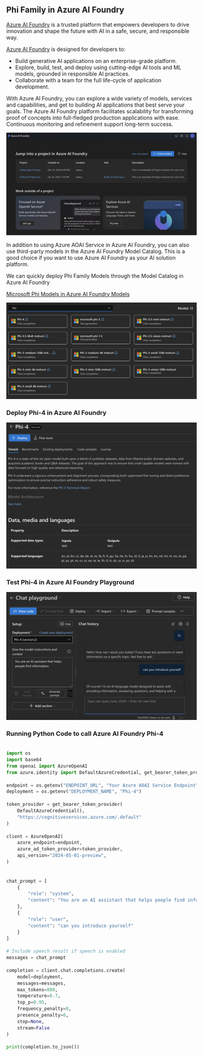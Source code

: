 ## Phi Family in Azure AI Foundry

[Azure AI Foundry](https://ai.azure.com) is a trusted platform that empowers developers to drive innovation and shape the future with AI in a safe, secure, and responsible way.



[Azure AI Foundry](https://ai.azure.com) is designed for developers to:

- Build generative AI applications on an enterprise-grade platform.
- Explore, build, test, and deploy using cutting-edge AI tools and ML models, grounded in responsible AI practices.
- Collaborate with a team for the full life-cycle of application development.

With Azure AI Foundry, you can explore a wide variety of models, services and capabilities, and get to building AI applications that best serve your goals. The Azure AI Foundry platform facilitates scalability for transforming proof of concepts into full-fledged production applications with ease. Continuous monitoring and refinement support long-term success.

![portal](../../../imgs/01/02/03/AIFoundryPorral.png)

In addition to using Azure AOAI Service in Azure AI Foundry, you can also use third-party models in the Azure AI Foundry Model Catalog. This is a good choice if you want to use Azure AI Foundry as your AI solution platform.

We can quickly deploy Phi Family Models through the Model Catalog in Azure AI Foundry 

[Microsoft Phi Models in Azure AI Foundry Models](https://ai.azure.com/explore/models/?selectedCollection=phi)

![ModelCatalog](../../../imgs/01/02/03/AIFoundryModelCatalog.png)

### **Deploy Phi-4 in Azure AI Foundry**


![Phi4](../../../imgs/01/02/03/AIFoundryPhi4.png)

### **Test Phi-4 in Azure AI Foundry Playground**

![Playground](../../../imgs/01/02/03/AIFoundryPlayground.png)

### **Running Python Code to call Azure AI Foundry Phi-4**


```python

import os  
import base64
from openai import AzureOpenAI  
from azure.identity import DefaultAzureCredential, get_bearer_token_provider  
        
endpoint = os.getenv("ENDPOINT_URL", "Your Azure AOAI Service Endpoint")  
deployment = os.getenv("DEPLOYMENT_NAME", "Phi-4")  
      
token_provider = get_bearer_token_provider(  
    DefaultAzureCredential(),  
    "https://cognitiveservices.azure.com/.default"  
)  
  
client = AzureOpenAI(  
    azure_endpoint=endpoint,  
    azure_ad_token_provider=token_provider,  
    api_version="2024-05-01-preview",  
)  
  

chat_prompt = [
    {
        "role": "system",
        "content": "You are an AI assistant that helps people find information."
    },
    {
        "role": "user",
        "content": "can you introduce yourself"
    }
] 
    
# Include speech result if speech is enabled  
messages = chat_prompt 

completion = client.chat.completions.create(  
    model=deployment,  
    messages=messages,
    max_tokens=800,  
    temperature=0.7,  
    top_p=0.95,  
    frequency_penalty=0,  
    presence_penalty=0,
    stop=None,  
    stream=False  
)  
  
print(completion.to_json())  

```


